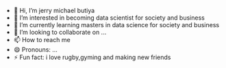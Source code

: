 - 👋 Hi, I’m  jerry michael butiya 
- 👀 I’m interested in becoming data scientist for society and business 
- 🌱 I’m currently learning masters in data science for society and business 
- 💞️ I’m looking to collaborate on ...
- 📫 How to reach me 
- 😄 Pronouns: ...
- ⚡ Fun fact: i love rugby,gyming and making new friends 

<!---
JBUTIYA/JBUTIYA is a ✨ special ✨ repository because its `README.md` (this file) appears on your GitHub profile.
You can click the Preview link to take a look at your changes.
--->
